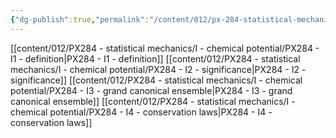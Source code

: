 ```yaml
---
{"dg-publish":true,"permalink":"/content/012/px-284-statistical-mechanics/i-chemical-potential/i-chemical-potential/","noteIcon":"1","created":"2025-01-16T15:11:53.787+00:00","updated":"2025-01-16T15:50:29.813+00:00"}
---
```


[[content/012/PX284 - statistical mechanics/I - chemical potential/PX284 - I1 - definition\|PX284 - I1 - definition]]
[[content/012/PX284 - statistical mechanics/I - chemical potential/PX284 - I2 - significance\|PX284 - I2 - significance]]
[[content/012/PX284 - statistical mechanics/I - chemical potential/PX284 - I3 - grand canonical ensemble\|PX284 - I3 - grand canonical ensemble]]
[[content/012/PX284 - statistical mechanics/I - chemical potential/PX284 - I4 - conservation laws\|PX284 - I4 - conservation laws]]
